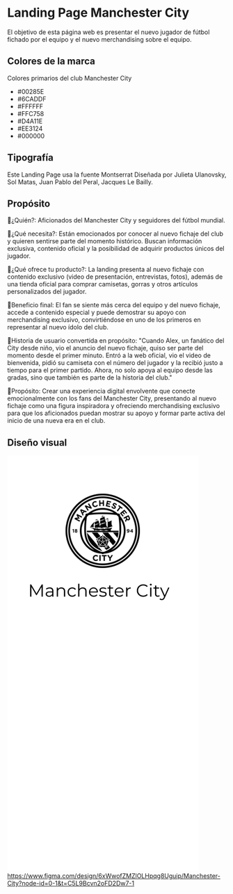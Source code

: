 # Landing Page Manchester City

El objetivo de esta página web es presentar el nuevo jugador de fútbol fichado por el equipo y el nuevo merchandising sobre el equipo.

## Colores de la marca

Colores primarios del club Manchester City

- #00285E
- #6CADDF
- #FFFFFF
- #FFC758
- #D4A11E
- #EE3124
- #000000

## Tipografía

Este Landing Page usa la fuente Montserrat Diseñada por Julieta Ulanovsky, Sol Matas, Juan Pablo del Peral, Jacques Le Bailly.

## Propósito

🔹¿Quién?:
Aficionados del Manchester City y seguidores del fútbol mundial.

🔹¿Qué necesita?:
Están emocionados por conocer al nuevo fichaje del club y quieren sentirse parte del momento histórico. Buscan información exclusiva, contenido oficial y la posibilidad de adquirir productos únicos del jugador.

🔹¿Qué ofrece tu producto?:
La landing presenta al nuevo fichaje con contenido exclusivo (video de presentación, entrevistas, fotos), además de una tienda oficial para comprar camisetas, gorras y otros artículos personalizados del jugador.

🔹Beneficio final:
El fan se siente más cerca del equipo y del nuevo fichaje, accede a contenido especial y puede demostrar su apoyo con merchandising exclusivo, convirtiéndose en uno de los primeros en representar al nuevo ídolo del club.

🔹Historia de usuario convertida en propósito:
"Cuando Alex, un fanático del City desde niño, vio el anuncio del nuevo fichaje, quiso ser parte del momento desde el primer minuto. Entró a la web oficial, vio el video de bienvenida, pidió su camiseta con el número del jugador y la recibió justo a tiempo para el primer partido. Ahora, no solo apoya al equipo desde las gradas, sino que también es parte de la historia del club."

🔹Propósito: 
Crear una experiencia digital envolvente que conecte emocionalmente con los fans del Manchester City, presentando al nuevo fichaje como una figura inspiradora y ofreciendo merchandising exclusivo para que los aficionados puedan mostrar su apoyo y formar parte activa del inicio de una nueva era en el club.

## Diseño visual

![Diseño visual de la landing page](<Previa Visual.png>)
https://www.figma.com/design/6xWwofZMZlOLHpqg8Uguip/Manchester-City?node-id=0-1&t=C5L9Bcvn2oFD2Dw7-1


